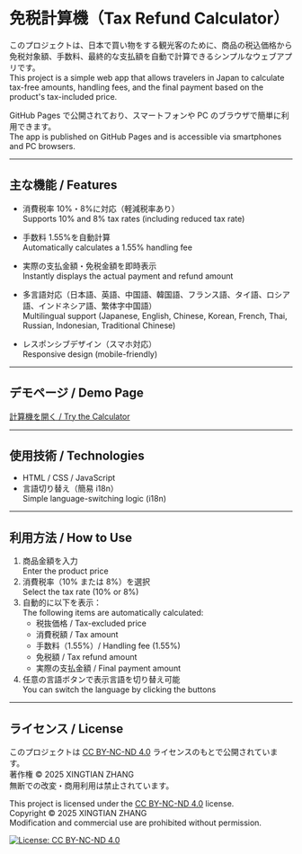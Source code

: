 # 免税計算機（Tax Refund Calculator）

このプロジェクトは、日本で買い物をする観光客のために、商品の税込価格から免税対象額、手数料、最終的な支払額を自動で計算できるシンプルなウェブアプリです。  
This project is a simple web app that allows travelers in Japan to calculate tax-free amounts, handling fees, and the final payment based on the product's tax-included price.

GitHub Pages で公開されており、スマートフォンや PC のブラウザで簡単に利用できます。  
The app is published on GitHub Pages and is accessible via smartphones and PC browsers.

---

## 主な機能 / Features

- 消費税率 10%・8%に対応（軽減税率あり）  
  Supports 10% and 8% tax rates (including reduced tax rate)

- 手数料 1.55%を自動計算  
  Automatically calculates a 1.55% handling fee

- 実際の支払金額・免税金額を即時表示  
  Instantly displays the actual payment and refund amount

- 多言語対応（日本語、英語、中国語、韓国語、フランス語、タイ語、ロシア語、インドネシア語、繁体字中国語）  
  Multilingual support (Japanese, English, Chinese, Korean, French, Thai, Russian, Indonesian, Traditional Chinese)

- レスポンシブデザイン（スマホ対応）  
  Responsive design (mobile-friendly)

---

## デモページ / Demo Page

[計算機を開く / Try the Calculator](https://gyoannz.github.io/Tax_refund_calc/)

---

## 使用技術 / Technologies

- HTML / CSS / JavaScript
- 言語切り替え（簡易 i18n）  
  Simple language-switching logic (i18n)

---

## 利用方法 / How to Use

1. 商品金額を入力  
   Enter the product price
2. 消費税率（10% または 8%）を選択  
   Select the tax rate (10% or 8%)
3. 自動的に以下を表示：  
   The following items are automatically calculated:
   - 税抜価格 / Tax-excluded price
   - 消費税額 / Tax amount
   - 手数料（1.55%）/ Handling fee (1.55%)
   - 免税額 / Tax refund amount
   - 実際の支払金額 / Final payment amount
4. 任意の言語ボタンで表示言語を切り替え可能  
   You can switch the language by clicking the buttons

---

## ライセンス / License

このプロジェクトは [CC BY-NC-ND 4.0](https://creativecommons.org/licenses/by-nc-nd/4.0/deed.ja) ライセンスのもとで公開されています。  
著作権 © 2025 XINGTIAN ZHANG  
無断での改変・商用利用は禁止されています。

This project is licensed under the [CC BY-NC-ND 4.0](https://creativecommons.org/licenses/by-nc-nd/4.0/) license.  
Copyright © 2025 XINGTIAN ZHANG  
Modification and commercial use are prohibited without permission.

[![License: CC BY-NC-ND 4.0](https://licensebuttons.net/l/by-nc-nd/4.0/88x31.png)](https://creativecommons.org/licenses/by-nc-nd/4.0/)

